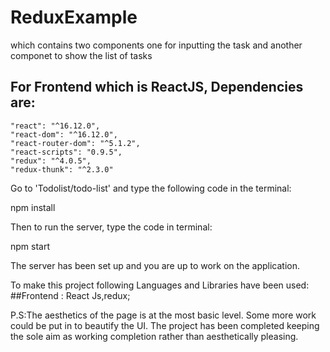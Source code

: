 # ReduxExample

which contains two components one for inputting the task and another componet to show the list of tasks

## For Frontend which is ReactJS, Dependencies are:
```
"react": "^16.12.0",
"react-dom": "^16.12.0",
"react-router-dom": "^5.1.2", 
"react-scripts": "0.9.5", 
"redux": "^4.0.5",
"redux-thunk": "^2.3.0"
```

Go to 'Todolist/todo-list' and type the following code in the terminal:

npm install

Then to run the server, type the code in terminal:

npm start

The server has been set up and you are up to work on the application.

To make this project following Languages and Libraries have been used: ##Frontend : React Js,redux;

P.S:The aesthetics of the page is at the most basic level. Some more work could be put in to beautify the UI. The project has been completed keeping the sole aim as working completion rather than aesthetically pleasing.
